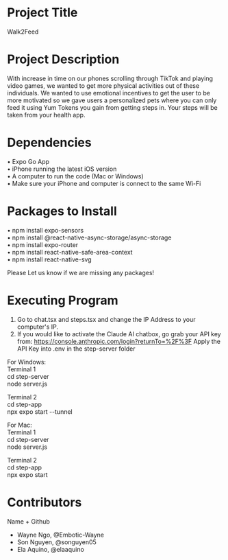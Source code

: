 # Project Title 
Walk2Feed

# Project Description
With increase in time on our phones scrolling through TikTok and playing video games, we wanted to get more physical activities out of these individuals.
We wanted to use emotional incentives to get the user to be more motivated so we gave users a personalized pets where you can only feed it using Yum Tokens
you gain from getting steps in. Your steps will be taken from your health app.

# Dependencies 

• Expo Go App  
• iPhone running the latest iOS version  
• A computer to run the code (Mac or Windows)  
• Make sure your iPhone and computer is connect to the same Wi-Fi  

# Packages to Install 

• npm install expo-sensors  
• npm install @react-native-async-storage/async-storage  
• npm install expo-router  
• npm install react-native-safe-area-context  
• npm install react-native-svg  

Please Let us know if we are missing any packages!

# Executing Program 
1. Go to chat.tsx and steps.tsx and change the IP Address to your computer's IP.
2. If you would like to activate the Claude AI chatbox, go grab your API key from:
   https://console.anthropic.com/login?returnTo=%2F%3F
   Apply the API Key into .env in the step-server folder

For Windows:  
Terminal 1  
cd step-server  
node server.js  

Terminal 2  
cd step-app  
npx expo start --tunnel  

For Mac:  
Terminal 1  
cd step-server  
node server.js  

Terminal 2  
cd step-app  
npx expo start  

# Contributors
Name + Github

- Wayne Ngo, @Embotic-Wayne
- Son Nguyen, @songuyen05
- Ela Aquino, @elaaquino
